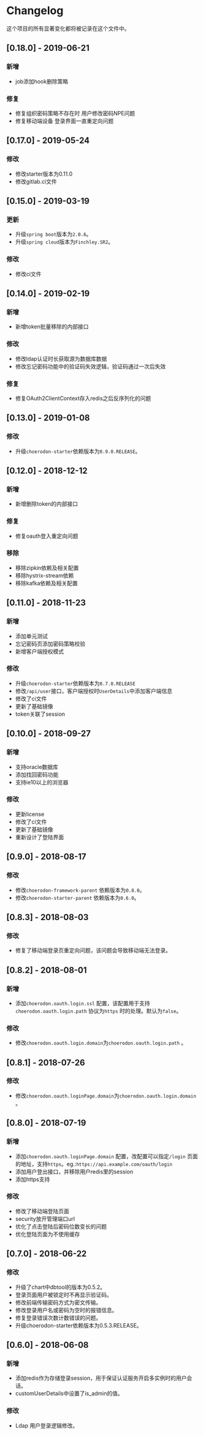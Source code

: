 # Changelog

这个项目的所有显著变化都将被记录在这个文件中。

## [0.18.0] - 2019-06-21

### 新增

- job添加hook删除策略

### 修复

- 修复组织密码策略不存在时 用户修改密码NPE问题
- 修复移动端设备 登录界面一直重定向问题

## [0.17.0] - 2019-05-24

### 修改

- 修改starter版本为0.11.0
- 修改gitlab.ci文件

## [0.15.0] - 2019-03-19

### 更新

- 升级`spring boot`版本为`2.0.6`。
- 升级`spring cloud`版本为`Finchley.SR2`。

### 修改

- 修改ci文件

## [0.14.0] - 2019-02-19

### 新增

- 新增token批量移除的内部接口

### 修改

- 修改ldap认证时长获取源为数据库数据
- 修改忘记密码功能中的验证码失效逻辑，验证码通过一次后失效

### 修复

- 修复OAuth2ClientContext存入redis之后反序列化的问题

## [0.13.0] - 2019-01-08

### 修改

- 升级`choerodon-starter`依赖版本为`0.9.0.RELEASE`。

## [0.12.0] - 2018-12-12

### 新增

- 新增删除token的内部接口

### 修复

- 修复oauth登入重定向问题

### 移除

- 移除zipkin依赖及相关配置
- 移除hystrix-stream依赖
- 移除kafka依赖及相关配置

## [0.11.0] - 2018-11-23

### 新增

- 添加单元测试
- 忘记密码页添加密码策略校验
- 新增客户端授权模式

### 修改

- 升级`choerodon-starter`依赖版本为`0.7.0.RELEASE`
- 修改`/api/user`接口，客户端授权时`UserDetails`中添加客户端信息
- 修改了ci文件
- 更新了基础镜像
- token关联了session

## [0.10.0] - 2018-09-27

### 新增

- 支持oracle数据库
- 添加找回密码功能
- 支持ie10以上的浏览器

### 修改

- 更新license 
- 修改了ci文件
- 更新了基础镜像
- 重新设计了登陆界面

## [0.9.0] - 2018-08-17

### 修改

- 修改`choerodon-framework-parent` 依赖版本为`0.8.0`。
- 修改`choerodon-starter-parent` 依赖版本为`0.6.0`。

## [0.8.3] - 2018-08-03

### 修改

- 修复了移动端登录页重定向问题，该问题会导致移动端无法登录。

## [0.8.2] - 2018-08-01

### 新增

- 添加`choerodon.oauth.login.ssl` 配置，该配置用于支持`choerodon.oauth.login.path` 协议为`https` 时的处理。默认为`false`。

### 修改

- 修改`choerodon.oauth.login.domain`为`choerodon.oauth.login.path` 。

## [0.8.1] - 2018-07-26

### 修改

- 修改`choerodon.oauth.loginPage.domain`为`choerodon.oauth.login.domain` 。

## [0.8.0] - 2018-07-19

### 新增

- 添加`choerodon.oauth.loginPage.domain` 配置，改配置可以指定`/login` 页面的地址，支持`https`。eg.:`https://api.example.com/oauth/login`
- 添加用户登出接口，并移除用户redis里的session
- 添加https支持
 
### 修改

- 修改了移动端登陆页面
- security放开管理端口url
- 优化了点击登陆后密码位数变长的问题
- 优化登陆页面为不使用缓存



## [0.7.0] - 2018-06-22

### 修改

- 升级了chart中dbtool的版本为0.5.2。
- 登录页面用户被锁定时不再显示验证码。
- 修改前端传输密码方式为密文传输。
- 修改登录用户名或密码为空时的报错信息。
- 修复登录错误次数计数错误的问题。
- 升级choerodon-starter依赖版本为0.5.3.RELEASE。

## [0.6.0] - 2018-06-08

### 新增

- 添加redis作为存储登录session，用于保证认证服务开启多实例时的用户会话。
- customUserDetails中设置了is_admin的值。

### 修改

- Ldap 用户登录逻辑修改。